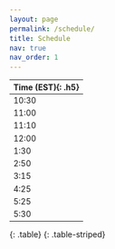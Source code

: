 ```yaml
---
layout: page
permalink: /schedule/
title: Schedule
nav: true
nav_order: 1
---
```

| **Time (EST)**{: .h5} |
| :----- |
| 10:30 | Registration and Coffee |
| 11:00 | **Welcome and Overview** |
| 11:10 | **Keynote: Measurable and Deployable Security: Gaps, Successes, and Opportunities**<br>[<span style="color: #F0803C; text-decoration: underline;">**Dr. Danfeng (Daphne) Yao**</span>](https://people.cs.vt.edu/danfeng/)<br><img src="/assets/img/people/daphne.jpeg" width="150" ><br>**Abstract**<br>Security measurement helps identify deployment gaps and present extremely valuable research opportunities. However, such research is often deemed as not novelty by academia. I will first share my research journey designing and producing a high-precision tool CryptoGuard for scanning cryptographic vulnerabilities in large Java projects. That work led us to publish two benchmarks used for systematically assessing state-of-the-art academic and commercial solutions, as well as help Oracle Labs integrate our detection in their routine code screening. Other specific measurement and deployment cases to discuss include the Payment Card Industry Data Security Standard, which was involved in high-profile data breach incidents, and machine learning prediction for AI digital health. The talk will also point out the need for measurement in AI-based cryptographic code generation. Broadening research styles by accepting and encouraging deployment-related work will facilitate our field to progress towards maturity.<br><br>**Biography**<br>Dr. Danfeng (Daphne) Yao is a Professor of Computer Science at Virginia Tech. She is an Elizabeth and James E. Turner Jr. '56 Faculty Fellow and CACI Faculty Fellow. Her research interests include building cyber defenses, as well as machine learning for digital health, with a shared focus on accuracy and deployment. Her tool CryptoGuard helps large software companies and Apache projects harden their cryptographic code. Her patents on anomaly detection are extremely influential in the industry, cited by patents from major cybersecurity firms and technology companies, including FireEye, Symantec, Qualcomm, Cisco, IBM, SAP, Boeing, and Palo Alto Networks. Dr. Yao is an IEEE Fellow for her contributions to enterprise data security and high-precision vulnerability screening. In 2021, she received the prestigious ACM CODASPY Lasting Research Award. She is also an ACM Distinguished Scientist. Previously, she received the NSF CAREER Award and ARO Young Investigator Award. Dr. Yao is the ACM SIGSAC Vice Chair and has been a member of the ACM SIGSAC executive committee since 2017. Daphne received her Ph.D. degree from Brown University (Computer Science), M.S. degrees from Princeton University (Chemistry) and Indiana University (Computer Science), Bloomington, B.S. degree from Peking University in China (Chemistry).|
| 12:00 | **Lunch and Student Poster Session** |
| 1:30 | **Speed Advising**: Speed advising sessions enable students to meet for 10-15 minutes each with faculty from other universities. Mentors will stay in place, and students will come to them |
| 2:50 | Break |
| 3:15 | **Lightning Talks**: Ten-minute talks to introduce your research <br>**Faculty:**<br>&bull; <img src="/assets/img/people/profile_xiaokuan.jpg"  width="75" /><a href="https://cs.gmu.edu/directory/detail/131/">Xiaokuan Zhang</a> (<span style="font-style: italic;">GMU</span>) discussing <span class="session">Security and Privacy Issues in the Era of Web3 and Metaverse</span> <br>&bull; <img src="/assets/img/people/profile_huajie.jpg"  width="75" /><a href="https://shj1987.github.io/">Huajie Shao</a> (<span style="font-style: italic;">William & Mary</span>) discussing <span class="session">Lens: A Foundation Model for Network Traffic in Cybersecurity</span> <br>&bull; <img src="/assets/img/people/profile_thang.jpg"  width="75" /><a href="https://thanghoang.github.io/">Thang Hoang</a> (<span style="font-style: italic;">VT</span>) discussing <span class="session">Privacy-Preserving and Trustworthy Data Outsourcing</span> <br>&bull; <img src="/assets/img/people/profile_ysun.jpg"  width="75" /><a href="https://engineering.virginia.edu/faculty/yixin-sun">Yixin Sun</a> (<span style="font-style: italic;">UVA</span>) discussing <span class="session">Application-Driven Network Security</span> <br>&bull; <img src="/assets/img/people/profile_changqing_luo.jpg"  width="75" /><a href="https://www.people.vcu.edu/~cluo/">Changqing Luo</a> (<span style="font-style: italic;">VCU</span>) discussing <span class="session">Publicly Verifiable Watermarking for Model Identity Protection</span> <br>**Student soon to be on job market:**<br>&bull; <img src="/assets/img/people/profile_tahseen.jpg"  width="75" /><a href="https://www.cs.umd.edu/people/trabbani">Tahseen Rabbani</a> (<span style="font-style: italic;">UMD</span>) discussing <span class="session">Benchmarking the Robustness of Image Watermarks</span> <br>&bull; <img src="/assets/img/people/amit.jpg"  width="75" /><a href="https://amitsealami.com/">Amit Seal Ami</a> (<span style="font-style: italic;">William & Mary</span>) discussing <span class="session">Systematically Evaluating Static Analysis-Based Security Testing Tools - The Gaps within Design and Practice</span> <br />|
| 4:25 | **Break-out Discussion Sessions**: Faculty will be divided into groups based on research areas, and sit at different tables for students to come and talk to |
| 5:25 | **Concluding Remarks** |
| 5:30 | Dinner/Social (On your own) |
{: .table}
{: .table-striped}
<!-- | <span class="wide-column">**Time (EST)**</span> | Event |
| :--- | :--- |
| <span class="wide-column">10:30</span> | Registration and Coffee |
| <span class="wide-column">11:00</span> | **Welcome and Overview** |
| <span class="wide-column">11:10</span> | **Keynote** |
| <span class="wide-column">12:00</span> | **Lunch and Student Poster Session** |
| <span class="wide-column">1:30</span> | **Speed Advising**: Speed advising sessions enable students to meet for 10-15 minutes each with faculty from other universities. Mentors will stay in place, and students will come to them |
| <span class="wide-column">2:45</span> | Break |
| <span class="wide-column">3:15</span> | **Lightning Talks**: Four-minute talks to introduce your research |
| <span class="wide-column">4:15</span> | **Break-out Discussion Sessions**: Faculty will be divided into groups based on research areas, and sit at different tables for students to come and talk to |
| <span class="wide-column">5:15</span> | **Concluding Remarks** |
| <span class="wide-column">5:30</span> | Dinner/Social (On your own) |
{: .table}
{: .table-striped} -->



<!-- | 3:15 | **Lightning Talks**: Ten-minute talks to introduce your research <br>&bull; <div style="float: left; width: 100px;"><img src="/assets/img/people/profile_xiaokuan.jpg"  width="100" /> </div><div style="margin-left: 110px;"><a href="https://cs.gmu.edu/directory/detail/131/">Xiaokuan Zhang</a> (<span style="font-style: italic;">George Mason University</span>) discussing <span class="session">Security and Privacy Issues in the Era of Web3 and Metaverse</span> </div><br>&bull; <div style="float: left; width: 100px;"><img src="/assets/img/people/profile_huajie.jpg"  width="100" /></div> <div style="margin-left: 110px;"><a href="https://shj1987.github.io/">Huajie Shao</a> (<span style="font-style: italic;">William & Mary</span>) discussing <span class="session">Lens: A Foundation Model for Network Traffic in Cybersecurity</span> </div><br>&bull; <div style="float: left; width: 100px;"><img src="/assets/img/people/profile_thang.jpg"  width="100" /></div>
<div style="margin-left: 110px;"> <a href="https://thanghoang.github.io/">Thang Hoang</a> (<span style="font-style: italic;">Virginia Tech</span>) discussing <span class="session">Privacy-Preserving and Trustworthy Data Outsourcing</span> </div><br>&bull; <div style="float: left; width: 100px;"><img src="/assets/img/people/profile_ysun.jpg"  width="100" /></div>
<div style="margin-left: 110px;"><a href="https://engineering.virginia.edu/faculty/yixin-sun">Yixin Sun</a> (<span style="font-style: italic;">University of Virginia</span>) discussing <span class="session">Application-Driven Network Security</span> </div><br>&bull; <div style="float: left; width: 100px;"><img src="/assets/img/people/profile_changqing_luo.jpg"  width="100" /></div>
<div style="margin-left: 110px;"><a href="https://www.people.vcu.edu/~cluo/">Changqing Luo</a> </div>(<span style="font-style: italic;">Virginia Commonwealth University</span>) discussing <span class="session">Publicly Verifiable Watermarking for Model Identity Protection</span><br />| -->